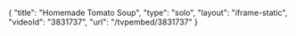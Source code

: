 {
    "title": "Homemade Tomato Soup",
    "type": "solo",
    "layout": "iframe-static",
    "videoId": "3831737",
    "url": "\/tvpembed\/3831737"
}